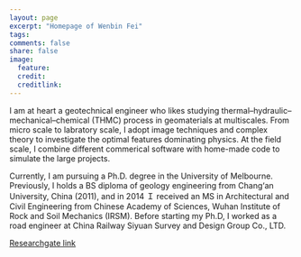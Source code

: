 ```yaml
---
layout: page
excerpt: "Homepage of Wenbin Fei"
tags: 
comments: false
share: false
image:
  feature: 
  credit: 
  creditlink: 
---
```


I am at heart a geotechnical engineer who likes studying thermal–hydraulic–mechanical–chemical (THMC) process in geomaterials at multiscales. From micro scale to labratory scale, I adopt image techniques and complex theory to investigate the optimal features dominating physics. At the field scale, I combine different commerical software with home-made code to simulate the large projects.

Currently, I am  pursuing a Ph.D. degree in the University of Melbourne. Previously, I holds a BS diploma of geology engineering from Chang‘an University, China (2011), and in 2014 Ｉ received an MS in Architectural and Civil Engineering from Chinese Academy of Sciences, Wuhan Institute of Rock and Soil Mechanics (IRSM). Before starting my Ph.D, I worked as a road engineer at China Railway Siyuan Survey and Design Group Co., LTD.

[Researchgate link](https://www.researchgate.net/profile/Wenbin_Fei)
